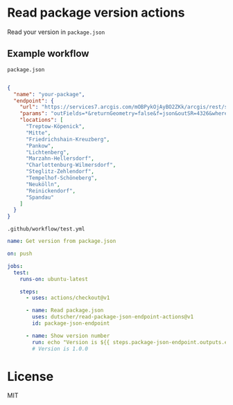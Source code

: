 # Read package version actions

Read your version in `package.json`

## Example workflow

`package.json`
```json

{
  "name": "your-package",
  "endpoint": {
    "url": "https://services7.arcgis.com/mOBPykOjAyBO2ZKk/arcgis/rest/services/RKI_Landkreisdaten/FeatureServer/0/query?",
    "params": "outFields=*&returnGeometry=false&f=json&outSR=4326&where=",
    "locations": [
      "Treptow-Köpenick",
      "Mitte",
      "Friedrichshain-Kreuzberg",
      "Pankow",
      "Lichtenberg",
      "Marzahn-Hellersdorf",
      "Charlottenburg-Wilmersdorf",
      "Steglitz-Zehlendorf",
      "Tempelhof-Schöneberg",
      "Neukölln",
      "Reinickendorf",
      "Spandau"
    ]
  }
}
```

`.github/workflow/test.yml`
```yml
name: Get version from package.json

on: push

jobs:
  test:
    runs-on: ubuntu-latest

    steps:
      - uses: actions/checkout@v1

      - name: Read package.json
        uses: dutscher/read-package-json-endpoint-actions@v1
        id: package-json-endpoint

      - name: Show version number
        run: echo "Version is ${{ steps.package-json-endpoint.outputs.endpoint }}"
        # Version is 1.0.0
```


# License

MIT